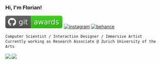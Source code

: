 ### Hi, I'm Florian!

[![awards](https://raw.githubusercontent.com/cansik/cansik/master/images/gitawards.svg)](http://git-awards.com/users/cansik) [![instagram](https://badgen.net/badge/icon/instagram?icon=https://raw.githubusercontent.com/cansik/cansik/master/images/instagram.svg)](https://www.instagram.com/bilderbroox/) [![behance](https://badgen.net/badge/icon/behance?icon=https://raw.githubusercontent.com/cansik/cansik/master/images/behance.svg)](https://www.behance.net/cansik)

```
Computer Scientist / Interaction Designer / Immersive Artist
Currently working as Research Associate @ Zurich University of the Arts
```

<a href="#">
  <img align="center" src="https://github-readme-stats.vercel.app/api?username=cansik&show_icons=true&hide_title=true&hide_border=true">
</a>
<a href="#">
  <img align="center" src="https://github-readme-stats.vercel.app/api/top-langs/?username=cansik&langs_count=8&hide=javascript,html,css&theme=graywhite&layout=compact&custom_title=Languages&card_width=260">
</a>
